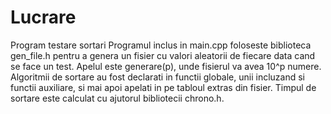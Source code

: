 # Lucrare
Program testare sortari
Programul inclus in main.cpp foloseste biblioteca gen_file.h pentru a genera un fisier cu valori aleatorii de fiecare data cand se face un test. Apelul este generare(p), unde fisierul va avea 10^p numere.
Algoritmii de sortare au fost declarati in functii globale, unii incluzand si functii auxiliare, si mai apoi apelati in pe tabloul extras din fisier. 
Timpul de sortare este calculat cu ajutorul bibliotecii chrono.h. 
